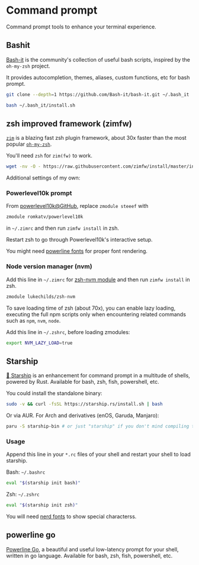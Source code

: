 # Command prompt


Command prompt tools to enhance your terminal experience.

<!--more-->

## Bashit

[Bash-it](https://github.com/Bash-it/bash-it) is the community's collection of useful bash scripts, inspired by the `oh-my-zsh` project.

It provides autocompletion, themes, aliases, custom functions, etc for bash prompt.

```bash
git clone --depth=1 https://github.com/Bash-it/bash-it.git ~/.bash_it

bash ~/.bash_it/install.sh
```

## zsh improved framework (zimfw)

[`zim`](https://github.com/zimfw/zimfw) is a blazing fast zsh plugin framework, about 30x faster than the most popular [`oh-my-zsh`](https://ohmyz.sh/).

You'll need `zsh` for `zim(fw)` to work.

```bash
wget -nv -O - https://raw.githubusercontent.com/zimfw/install/master/install.zsh | zsh
```

Additional settings of my own:

### Powerlevel10k prompt

From [powerlevel10k@GitHub](https://github.com/romkatv/powerlevel10k#zim), replace `zmodule steeef` with

```bash
zmodule romkatv/powerlevel10k
```
in `~/.zimrc` and then run `zimfw install` in zsh.

Restart zsh to go through Powerlevel10k's interactive setup.

You might need [powerline fonts](https://github.com/romkatv/powerlevel10k#manual) for proper font rendering.

### Node version manager (nvm)

Add this line in `~/.zimrc` for [zsh-nvm module](https://github.com/lukechilds/zsh-nvm) and then run `zimfw install` in zsh.

```bash
zmodule lukechilds/zsh-nvm
```

To save loading time of zsh (about 70x), you can enable lazy loading, executing the full npm scripts only when encountering related commands such as `npm`, `nvm`, `node`.

Add this line in `~/.zshrc`, before loading zmodules:

```bash
export NVM_LAZY_LOAD=true
```

## Starship

[🚀 Starship](https://starship.rs/) is an enhancement for command prompt in a multitude of shells, powered by Rust. Available for bash, zsh, fish, powershell, etc.

You could install the standalone binary:

```bash
sudo -v && curl -fsSL https://starship.rs/install.sh | bash
```

Or via AUR. For Arch and derivatives (enOS, Garuda, Manjaro):

```bash
paru -S starship-bin # or just "starship" if you don't mind compiling the Rust code
```

### Usage

Append this line in your `*.rc` files of your shell and restart your shell to load starship.

Bash: `~/.bashrc`

```bash
eval "$(starship init bash)"
```

Zsh: `~/.zshrc`
```bash
eval "$(starship init zsh)"
```

You will need [nerd fonts](https://www.nerdfonts.com/font-downloads) to show special characterss.

## powerline go

[Powerline Go](https://github.com/justjanne/powerline-go), a beautiful and useful low-latency prompt for your shell, written in go language. Available for bash, zsh, fish, powershell, etc.

